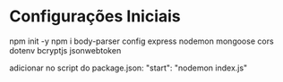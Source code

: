# Configurações Iniciais

npm init -y
npm i body-parser config express nodemon mongoose cors dotenv bcryptjs jsonwebtoken

adicionar no script do package.json:
"start": "nodemon index.js"